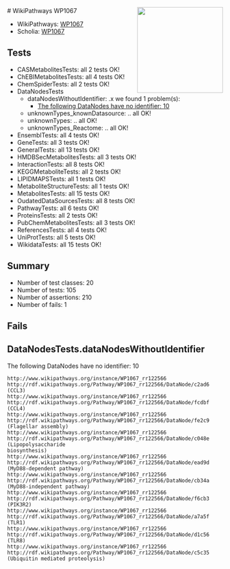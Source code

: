 <img style="float: right; width: 200px" src="https://upload.wikimedia.org/wikipedia/commons/thumb/8/83/Wplogo_with_text_500.png/640px-Wplogo_with_text_500.png" />
# WikiPathways WP1067

* WikiPathways: [WP1067](https://new.wikipathways.org/pathways/WP1067)
* Scholia: [WP1067](https://scholia.toolforge.org/wikipathways/WP1067)
## Tests
* CASMetabolitesTests: all 2 tests OK!
* ChEBIMetabolitesTests: all 4 tests OK!
* ChemSpiderTests: all 2 tests OK!
* DataNodesTests
    * dataNodesWithoutIdentifier: .x we found 1 problem(s):
        * [The following DataNodes have no identifier: 10](#8792c490)
    * unknownTypes_knownDatasource: .. all OK!
    * unknownTypes: .. all OK!
    * unknownTypes_Reactome: .. all OK!
* EnsemblTests: all 4 tests OK!
* GeneTests: all 3 tests OK!
* GeneralTests: all 13 tests OK!
* HMDBSecMetabolitesTests: all 3 tests OK!
* InteractionTests: all 8 tests OK!
* KEGGMetaboliteTests: all 2 tests OK!
* LIPIDMAPSTests: all 1 tests OK!
* MetaboliteStructureTests: all 1 tests OK!
* MetabolitesTests: all 15 tests OK!
* OudatedDataSourcesTests: all 8 tests OK!
* PathwayTests: all 6 tests OK!
* ProteinsTests: all 2 tests OK!
* PubChemMetabolitesTests: all 3 tests OK!
* ReferencesTests: all 4 tests OK!
* UniProtTests: all 5 tests OK!
* WikidataTests: all 15 tests OK!


## Summary

* Number of test classes: 20
* Number of tests: 105
* Number of assertions: 210
* Number of fails: 1

## Fails

<a name="8792c490" />

## DataNodesTests.dataNodesWithoutIdentifier

The following DataNodes have no identifier: 10
```
http://www.wikipathways.org/instance/WP1067_rr122566 http://rdf.wikipathways.org/Pathway/WP1067_rr122566/DataNode/c2ad6 (CCL3)
http://www.wikipathways.org/instance/WP1067_rr122566 http://rdf.wikipathways.org/Pathway/WP1067_rr122566/DataNode/fcdbf (CCL4)
http://www.wikipathways.org/instance/WP1067_rr122566 http://rdf.wikipathways.org/Pathway/WP1067_rr122566/DataNode/fe2c9 (Flagellar assembly)
http://www.wikipathways.org/instance/WP1067_rr122566 http://rdf.wikipathways.org/Pathway/WP1067_rr122566/DataNode/c048e (Lipopolysaccharide
biosynthesis)
http://www.wikipathways.org/instance/WP1067_rr122566 http://rdf.wikipathways.org/Pathway/WP1067_rr122566/DataNode/ead9d (MyD88-dependent pathway)
http://www.wikipathways.org/instance/WP1067_rr122566 http://rdf.wikipathways.org/Pathway/WP1067_rr122566/DataNode/cb34a (MyD88-independent pathway)
http://www.wikipathways.org/instance/WP1067_rr122566 http://rdf.wikipathways.org/Pathway/WP1067_rr122566/DataNode/f6cb3 (PIK3R2)
http://www.wikipathways.org/instance/WP1067_rr122566 http://rdf.wikipathways.org/Pathway/WP1067_rr122566/DataNode/a7a5f (TLR1)
http://www.wikipathways.org/instance/WP1067_rr122566 http://rdf.wikipathways.org/Pathway/WP1067_rr122566/DataNode/d1c56 (TLR8)
http://www.wikipathways.org/instance/WP1067_rr122566 http://rdf.wikipathways.org/Pathway/WP1067_rr122566/DataNode/c5c35 (Ubiquitin mediated proteolysis)
```

